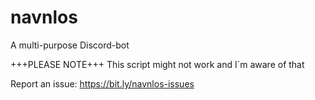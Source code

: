 # navnlos
 A multi-purpose Discord-bot


+++PLEASE NOTE+++
This script might not work and I´m aware of that


Report an issue: https://bit.ly/navnlos-issues
